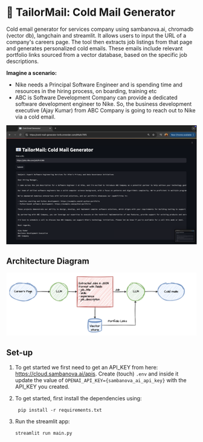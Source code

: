 # 📧 TailorMail: Cold Mail Generator

Cold email generator for services company using sambanova.ai, chromadb (vector db), langchain and streamlit. It allows users to input the URL of a company's careers page. The tool then extracts job listings from that page and generates personalized cold emails. These emails include relevant portfolio links sourced from a vector database, based on the specific job descriptions. 

**Imagine a scenario:**

- Nike needs a Principal Software Engineer and is spending time and resources in the hiring process, on boarding, training etc
- ABC is Software Development Company can provide a dedicated software development engineer to Nike. So, the business development executive (Ajay Kumar) from ABC Company is going to reach out to Nike via a cold email.

![img.png](imgs/img.png)

## Architecture Diagram
![img.png](imgs/architecture.png)

## Set-up
1. To get started we first need to get an API_KEY from here: https://cloud.sambanova.ai/apis. Create (touch) `.env` and inside it update the value of `OPENAI_API_KEY={sambanova_ai_api_key}` with the API_KEY you created. 


2. To get started, first install the dependencies using:
    ```commandline
     pip install -r requirements.txt
    ```
   
3. Run the streamlit app:
   ```commandline
   streamlit run main.py
   ```
